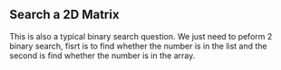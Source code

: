 ## Search a 2D Matrix
This is also a typical binary search question.
We just need to peform 2 binary search, fisrt is 
to find whether the number is in the list and 
the second is find whether the number is in the
array.

